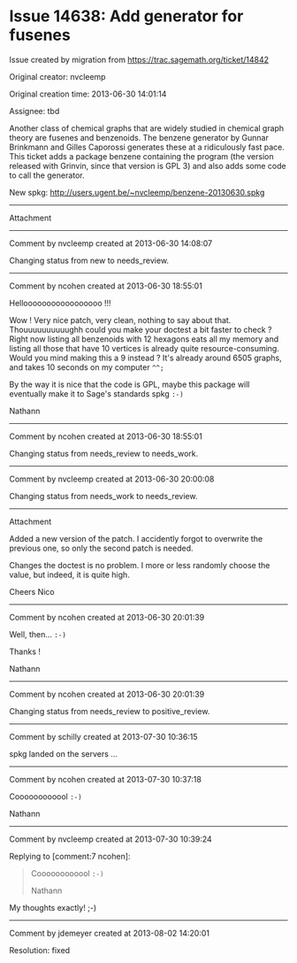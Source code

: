 # Issue 14638: Add generator for fusenes

Issue created by migration from https://trac.sagemath.org/ticket/14842

Original creator: nvcleemp

Original creation time: 2013-06-30 14:01:14

Assignee: tbd

Another class of chemical graphs that are widely studied in chemical graph theory are fusenes and benzenoids. The benzene generator by Gunnar Brinkmann and Gilles Caporossi generates these at a ridiculously fast pace. This ticket adds a package benzene containing the program (the version released with Grinvin, since that version is GPL 3) and also adds some code to call the generator.

New spkg: http://users.ugent.be/~nvcleemp/benzene-20130630.spkg


---

Attachment


---

Comment by nvcleemp created at 2013-06-30 14:08:07

Changing status from new to needs_review.


---

Comment by ncohen created at 2013-06-30 18:55:01

Hellooooooooooooooooo !!!

Wow ! Very nice patch, very clean, nothing to say about that. Thouuuuuuuuuughh could you make your doctest a bit faster to check ? Right now listing all benzenoids with 12 hexagons eats all my memory and listing all those that have 10 vertices is already quite resource-consuming. Would you mind making this a 9 instead ? It's already around 6505 graphs, and takes 10 seconds on my computer `^^;`

By the way it is nice that the code is GPL, maybe this package will eventually make it to Sage's standards spkg `:-)`

Nathann


---

Comment by ncohen created at 2013-06-30 18:55:01

Changing status from needs_review to needs_work.


---

Comment by nvcleemp created at 2013-06-30 20:00:08

Changing status from needs_work to needs_review.


---

Attachment

Added a new version of the patch. I accidently forgot to overwrite the previous one, so only the second patch is needed.

Changes the doctest is no problem. I more or less randomly choose the value, but indeed, it is quite high.

Cheers
Nico


---

Comment by ncohen created at 2013-06-30 20:01:39

Well, then... `:-)`

Thanks !

Nathann


---

Comment by ncohen created at 2013-06-30 20:01:39

Changing status from needs_review to positive_review.


---

Comment by schilly created at 2013-07-30 10:36:15

spkg landed on the servers …


---

Comment by ncohen created at 2013-07-30 10:37:18

Coooooooooool `:-)`

Nathann


---

Comment by nvcleemp created at 2013-07-30 10:39:24

Replying to [comment:7 ncohen]:
> Coooooooooool `:-)`
> 
> Nathann


My thoughts exactly! ;-)


---

Comment by jdemeyer created at 2013-08-02 14:20:01

Resolution: fixed
